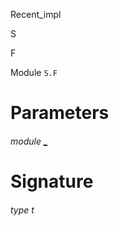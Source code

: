 Recent_impl

S

F

Module `S.F`

# Parameters

<a id="argument-1-_"></a>

###### module [_](Recent_impl.module-type-S.F.argument-1-_.md)

# Signature

<a id="type-t"></a>

###### type t

